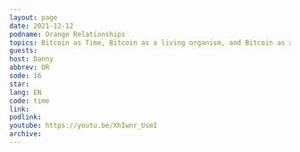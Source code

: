 ```yaml
---
layout: page
date: 2021-12-12
podname: Orange Relationships
topics: Bitcoin as Time, Bitcoin as a living organism, and Bitcoin as an absolute measure of value
guests: 
host: Danny
abbrev: OR
sode: 16
star: 
lang: EN
code: time
link: 
podlink: 
youtube: https://youtu.be/XhIwnr_UsmI
archive: 
---
```

